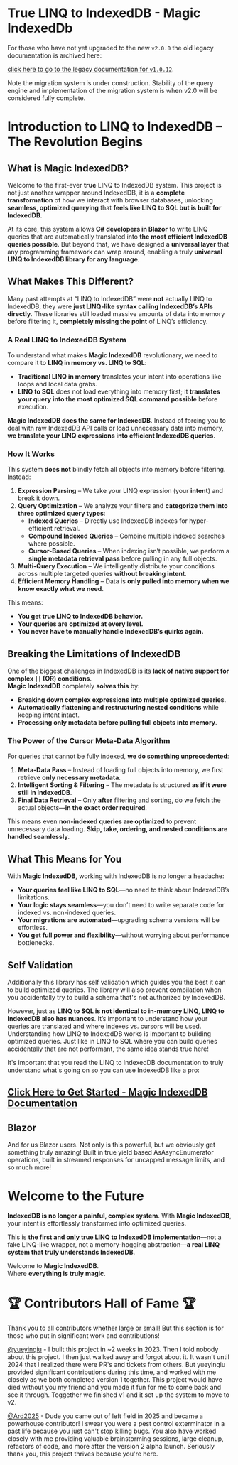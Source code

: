 # True LINQ to IndexedDB - Magic IndexedDb
For those who have not yet upgraded to the new `v2.0.0` the old legacy documentation is archived here:

[click here to go to the legacy documentation for `v1.0.12`](https://github.com/magiccodingman/Magic.IndexedDb/blob/master/MagicIndexDbWiki/Version-1.0-Legacy.md).

Note the migration system is under construction. Stability of the query engine and implementation of the migration system is when v2.0 will be considered fully complete.

# **Introduction to LINQ to IndexedDB – The Revolution Begins**

## **What is Magic IndexedDB?**

Welcome to the first-ever **true** LINQ to IndexedDB system. This project is not just another wrapper around IndexedDB, it is a **complete transformation** of how we interact with browser databases, unlocking **seamless, optimized querying** that **feels like LINQ to SQL but is built for IndexedDB**.

At its core, this system allows **C# developers in Blazor** to write LINQ queries that are automatically translated into **the most efficient IndexedDB queries possible**. But beyond that, we have designed a **universal layer** that any programming framework can wrap around, enabling a truly **universal LINQ to IndexedDB library for any language**.

## **What Makes This Different?**

Many past attempts at “LINQ to IndexedDB” were **not** actually LINQ to IndexedDB, they were **just LINQ-like syntax calling IndexedDB’s APIs directly**. These libraries still loaded massive amounts of data into memory before filtering it, **completely missing the point** of LINQ’s efficiency.

### **A Real LINQ to IndexedDB System**
To understand what makes **Magic IndexedDB** revolutionary, we need to compare it to **LINQ in memory vs. LINQ to SQL**:
- **Traditional LINQ in memory** translates your intent into operations like loops and local data grabs.
- **LINQ to SQL** does not load everything into memory first; it **translates your query into the most optimized SQL command possible** before execution.

**Magic IndexedDB does the same for IndexedDB**. Instead of forcing you to deal with raw IndexedDB API calls or load unnecessary data into memory, **we translate your LINQ expressions into efficient IndexedDB queries**.

### **How It Works**
This system **does not** blindly fetch all objects into memory before filtering. Instead:
1. **Expression Parsing** – We take your LINQ expression (your **intent**) and break it down.
2. **Query Optimization** – We analyze your filters and **categorize them into three optimized query types**:
   - **Indexed Queries** – Directly use IndexedDB indexes for hyper-efficient retrieval.
   - **Compound Indexed Queries** – Combine multiple indexed searches where possible.
   - **Cursor-Based Queries** – When indexing isn’t possible, we perform a **single metadata retrieval pass** before pulling in any full objects.
3. **Multi-Query Execution** – We intelligently distribute your conditions across multiple targeted queries **without breaking intent**.
4. **Efficient Memory Handling** – Data is **only pulled into memory when we know exactly what we need**.

This means:
- **You get true LINQ to IndexedDB behavior.**
- **Your queries are optimized at every level.**
- **You never have to manually handle IndexedDB’s quirks again.**

## **Breaking the Limitations of IndexedDB**
One of the biggest challenges in IndexedDB is its **lack of native support for complex `||` (OR) conditions**.  
**Magic IndexedDB** completely **solves this** by:
- **Breaking down complex expressions into multiple optimized queries**.
- **Automatically flattening and restructuring nested conditions** while keeping intent intact.
- **Processing only metadata before pulling full objects into memory**.

### **The Power of the Cursor Meta-Data Algorithm**
For queries that cannot be fully indexed, **we do something unprecedented**:
1. **Meta-Data Pass** – Instead of loading full objects into memory, we first retrieve **only necessary metadata**.
2. **Intelligent Sorting & Filtering** – The metadata is structured **as if it were still in IndexedDB**.
3. **Final Data Retrieval** – Only **after** filtering and sorting, do we fetch the actual objects—**in the exact order required**.

This means even **non-indexed queries are optimized** to prevent unnecessary data loading. **Skip, take, ordering, and nested conditions are handled seamlessly**.

## **What This Means for You**
With **Magic IndexedDB**, working with IndexedDB is no longer a headache:
- **Your queries feel like LINQ to SQL**—no need to think about IndexedDB’s limitations.
- **Your logic stays seamless**—you don’t need to write separate code for indexed vs. non-indexed queries.
- **Your migrations are automated**—upgrading schema versions will be effortless.
- **You get full power and flexibility**—without worrying about performance bottlenecks.


## Self Validation
Additionally this library has self validation which guides you the best it can to build optimized queries. The library will also prevent compilation when you accidentally try to build a schema that's not authorized by IndexedDB.

However, just as **LINQ to SQL is not identical to in-memory LINQ**, **LINQ to IndexedDB also has nuances**. It’s important to understand how your queries are translated and where indexes vs. cursors will be used. Understanding how LINQ to IndexedDB works is important to building optimized queries. Just like in LINQ to SQL where you can build queries accidentally that are not performant, the same idea stands true here!

It's important that you read the LINQ to IndexedDB documentation to truly understand what's going on so you can use IndexedDB like a pro:
## [Click Here to Get Started - Magic IndexedDB Documentation](https://sayou.biz/Magic-IndexedDB-Index)

## Blazor
And for us Blazor users. Not only is this powerful, but we obviously get something truly amazing! Built in true yield based AsAsyncEnumerator operations, built in streamed responses for uncapped message limits, and so much more!

# **Welcome to the Future**
**IndexedDB is no longer a painful, complex system**. With **Magic IndexedDB**, your intent is effortlessly transformed into optimized queries. 

This is **the first and only true LINQ to IndexedDB implementation**—not a fake LINQ-like wrapper, not a memory-hogging abstraction—**a real LINQ system that truly understands IndexedDB**.

Welcome to **Magic IndexedDB**.  
Where **everything is truly magic**.


# 🏆 Contributors Hall of Fame 🏆
Thank you to all contributors whether large or small! But this section is for those who put in significant work and contributions!

[@yueyinqiu](https://github.com/yueyinqiu) - I built this project in ~2 weeks in 2023. Then I told nobody about this project. I then just walked away and forgot about it. It wasn't until 2024 that I realized there were PR's and tickets from others. But yueyinqiu provided significant contributions during this time, and worked with me closely as we both completed version 1 together. This project would have died without you my friend and you made it fun for me to come back and see it through. Toggether we finished v1 and it set up the system to move to v2.

[@Ard2025](https://github.com/Ard2025) - Dude you came out of left field in 2025 and became a powerhouse contributor! I swear you were a pest control exterminator in a past life because you just can't stop killing bugs. You also have worked closely with me providing valuable brainstorming sessions, large cleanup, refactors of code, and more after the version 2 alpha launch. Seriously thank you, this project thrives because you're here.
